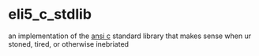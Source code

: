 # eli5_c_stdlib
an implementation of the [ansi c](http://port70.net/~nsz/c/c89/c89-draft.html) standard library that makes sense when ur stoned, tired, or otherwise inebriated
